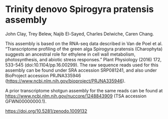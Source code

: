 # Trinity denovo Spirogyra pratensis assembly

John Clay, Trey Belew, Najib El-Sayed, Charles Delwiche, Caren Chang.

This assembly is based on the RNA-seq data described in Van de Poel et
al. “Transcriptome profiling of the green alga Spirogyra pratensis (Charophyta)
suggests an ancestral role for ethylene in cell wall metabolism, photosynthesis,
and abiotic stress responses.” Plant Physiology (2016) 172, 533-545
(doi:10.1104/pp.16.00299). The raw sequence reads used for this assembly can be
found under SRA accession SRP081241, and also under BioProject accession
PRJNA335946  (https://www.ncbi.nlm.nih.gov/bioproject/PRJNA335946). 

A prior transcriptome shotgun assembly for the same reads can be found at
https://www.ncbi.nlm.nih.gov/nuccore/1248843909 (TSA accession GFWN00000000.1).

https://doi.org/10.5281/zenodo.1009132
